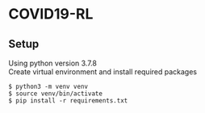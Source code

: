 # COVID19-RL

## Setup
Using python version 3.7.8   
Create virtual environment and install required packages  
```console
$ python3 -m venv venv
$ source venv/bin/activate
$ pip install -r requirements.txt
```
